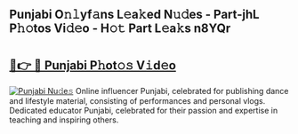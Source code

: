 ## Punjabi O𝚗𝚕yf𝚊ns L𝚎a𝚔ed N𝚞𝚍es - Part-jhL P𝚑𝚘tos Vi𝚍𝚎o - H𝚘𝚝 Part L𝚎a𝚔s n8YQr

# <h2><a href="http://kf2nvp.oniu.top/?m=Punjabi">🔗👉 🔴 Punjabi P𝚑ot𝚘𝚜 V𝚒d𝚎o</a></h2>

[![Punjabi Nu𝚍e𝚜](https://i.imgur.com/0qMVB7G.gif)](http://kf2nvp.oniu.top/?m=Punjabi)
Online influencer Punjabi, celebrated for publishing dance and lifestyle material, consisting of performances and personal vlogs. Dedicated educator Punjabi, celebrated for their passion and expertise in teaching and inspiring others.  
